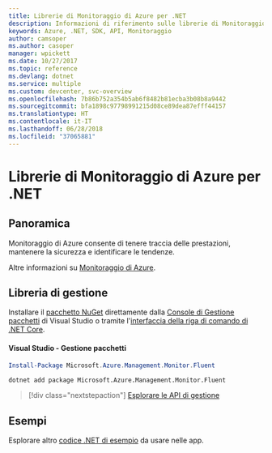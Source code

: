 ```yaml
---
title: Librerie di Monitoraggio di Azure per .NET
description: Informazioni di riferimento sulle librerie di Monitoraggio di Azure per .NET
keywords: Azure, .NET, SDK, API, Monitoraggio
author: camsoper
ms.author: casoper
manager: wpickett
ms.date: 10/27/2017
ms.topic: reference
ms.devlang: dotnet
ms.service: multiple
ms.custom: devcenter, svc-overview
ms.openlocfilehash: 7b86b752a354b5ab6f8482b81ecba3b08b8a9442
ms.sourcegitcommit: bfa1898c97798991215d08ce89dea87efff44157
ms.translationtype: HT
ms.contentlocale: it-IT
ms.lasthandoff: 06/28/2018
ms.locfileid: "37065881"
---
```

# <a name="azure-monitor-libraries-for-net"></a>Librerie di Monitoraggio di Azure per .NET

## <a name="overview"></a>Panoramica

Monitoraggio di Azure consente di tenere traccia delle prestazioni, mantenere la sicurezza e identificare le tendenze.

Altre informazioni su [Monitoraggio di Azure](/azure/monitoring-and-diagnostics/).   

## <a name="management-library"></a>Libreria di gestione

Installare il [pacchetto NuGet](https://www.nuget.org/packages/Microsoft.Azure.Management.Monitor.Fluent) direttamente dalla [Console di Gestione pacchetti][PackageManager] di Visual Studio o tramite l'[interfaccia della riga di comando di .NET Core][DotNetCLI].

#### <a name="visual-studio-package-manager"></a>Visual Studio - Gestione pacchetti

```powershell
Install-Package Microsoft.Azure.Management.Monitor.Fluent
```

```bash
dotnet add package Microsoft.Azure.Management.Monitor.Fluent
```

> [!div class="nextstepaction"]
> [Esplorare le API di gestione](/dotnet/api/overview/azure/monitor/management)

## <a name="samples"></a>Esempi

Esplorare altro [codice .NET di esempio](https://azure.microsoft.com/resources/samples/?platform=dotnet) da usare nelle app.

[PackageManager]: https://docs.microsoft.com/nuget/tools/package-manager-console
[DotNetCLI]: https://docs.microsoft.com/dotnet/core/tools/dotnet-add-package